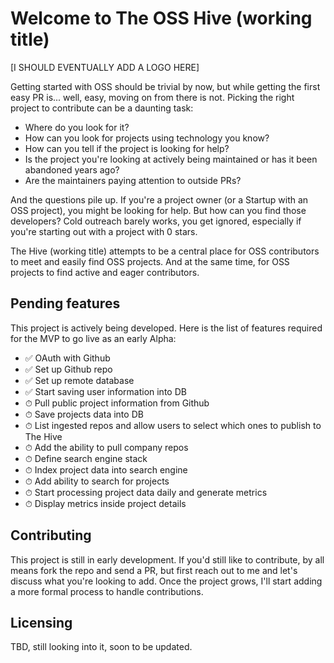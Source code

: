 
# Welcome to The OSS Hive (working title)

[I SHOULD EVENTUALLY ADD A LOGO HERE]

Getting started with OSS should be trivial by now, but while getting the first easy PR is... well, easy, moving on from there is not.
Picking the right project to contribute can be a daunting task:

- Where do you look for it?
- How can you look for projects using technology you know?
- How can you tell if the project is looking for help?
- Is the project you're looking at actively being maintained or has it been abandoned years ago?
- Are the maintainers paying attention to outside PRs?

And the questions pile up. 
If you're a project owner (or a Startup with an OSS project), you might be looking for help. But how can you find those developers? Cold outreach barely works, you get ignored, especially if you're starting out with a project with 0 stars.

The Hive (working title) attempts to be a central place for OSS contributors to meet and easily find OSS projects.
And at the same time, for OSS projects to find active and eager contributors.

## Pending features
This project is actively being developed. Here is the list of features required for the MVP to go live as an early Alpha:

- ✅ OAuth with Github
- ✅ Set up Github repo
- ✅ Set up remote database
- ✅ Start saving user information into DB
- ⏱ Pull public project information from Github
- ⏱ Save projects data into DB
- ⏱ List ingested repos and allow users to select which ones to publish to The Hive
- ⏱ Add the ability to pull company repos
- ⏱ Define search engine stack
- ⏱ Index project data into search engine
- ⏱ Add ability to search for projects
- ⏱ Start processing project data daily and generate metrics
- ⏱ Display metrics inside project details


## Contributing
This project is still in early development. If you'd still like to contribute, by all means fork the repo and send a PR, but first reach out to me and let's discuss what you're looking to add.
Once the project grows, I'll start adding a more formal process to handle contributions.

## Licensing
TBD, still looking into it, soon to be updated.
